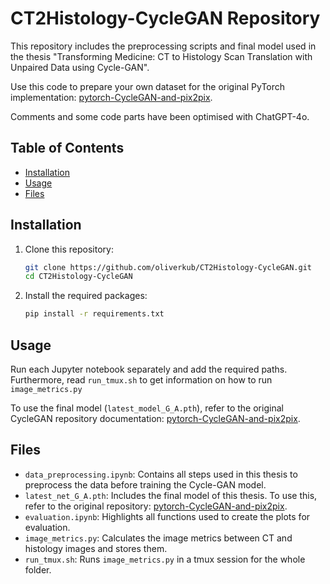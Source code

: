 # CT2Histology-CycleGAN Repository

This repository includes the preprocessing scripts and final model used in the thesis "Transforming Medicine: CT to Histology Scan Translation with Unpaired Data using Cycle-GAN". 

Use this code to prepare your own dataset for the original PyTorch implementation: [pytorch-CycleGAN-and-pix2pix](https://github.com/junyanz/pytorch-CycleGAN-and-pix2pix). 

Comments and some code parts have been optimised with ChatGPT-4o.

## Table of Contents

- [Installation](#installation)
- [Usage](#usage)
- [Files](#files)

## Installation

1. Clone this repository:
    ```bash
    git clone https://github.com/oliverkub/CT2Histology-CycleGAN.git
    cd CT2Histology-CycleGAN
    ```

2. Install the required packages:
    ```bash
    pip install -r requirements.txt
    ```

## Usage

Run each Jupyter notebook separately and add the required paths. Furthermore, read `run_tmux.sh` to get information on how to run `image_metrics.py`

To use the final model (`latest_model_G_A.pth`), refer to the original CycleGAN repository documentation: [pytorch-CycleGAN-and-pix2pix](https://github.com/junyanz/pytorch-CycleGAN-and-pix2pix).

## Files

- `data_preprocessing.ipynb`: Contains all steps used in this thesis to preprocess the data before training the Cycle-GAN model.
- `latest_net_G_A.pth`: Includes the final model of this thesis. To use this, refer to the original repository: [pytorch-CycleGAN-and-pix2pix](https://github.com/junyanz/pytorch-CycleGAN-and-pix2pix).
- `evaluation.ipynb`: Highlights all functions used to create the plots for evaluation.
- `image_metrics.py`: Calculates the image metrics between CT and histology images and stores them.
- `run_tmux.sh`: Runs `image_metrics.py` in a tmux session for the whole folder.
